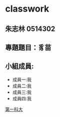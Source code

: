 # classwork

## 朱志林 0514302

## 專題題目：豸苗

## 小組成員:
* 成員一:我
* 成員二:我
* 成員三:我
* 成員四:我

[第一科大](http://www.nkfust.edu.tw)
